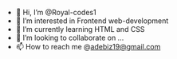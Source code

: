 - 👋 Hi, I’m @Royal-codes1
- 👀 I’m interested in Frontend web-development
- 🌱 I’m currently learning HTML and CSS
- 💞️ I’m looking to collaborate on ...
- 📫 How to reach me @adebiz19@gmail.com

<!---
Royal-codes1/Royal-codes1 is a ✨ special ✨ repository because its `README.md` (this file) appears on your GitHub profile.
You can click the Preview link to take a look at your changes.
--->
